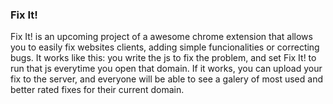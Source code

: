 ### Fix It!

Fix It! is an upcoming project of a awesome chrome extension that allows you to easily fix websites clients, adding simple funcionalities or correcting bugs.
It works like this: you write the js to fix the problem, and set Fix It! to run that js everytime you open that domain.
If it works, you can upload your fix to the server, and everyone will be able to see a galery of most used and better rated fixes for their current domain.
